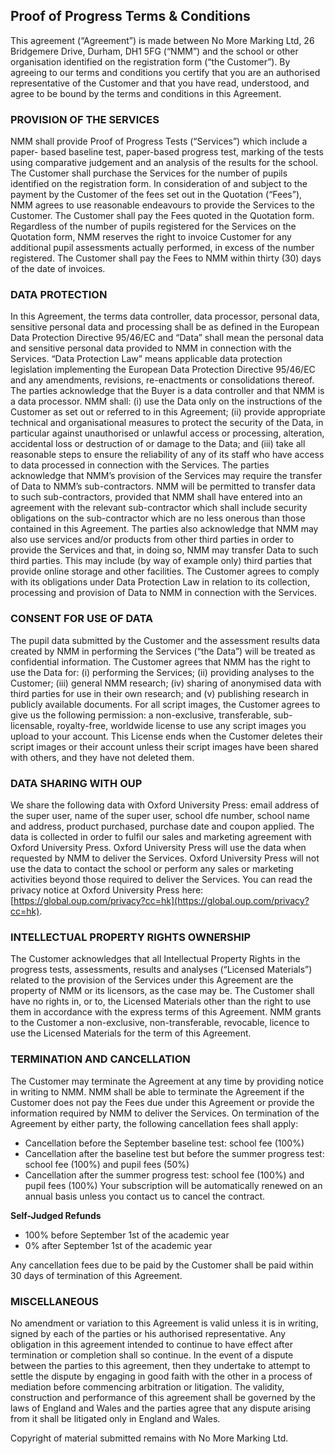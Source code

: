 ## Proof of Progress Terms & Conditions
This agreement (“Agreement”) is made between No More Marking Ltd, 26 Bridgemere Drive, Durham, DH1 5FG (“NMM”) and the school or other organisation identified on the registration form (“the Customer”). By agreeing to our terms and conditions you certify that you are an authorised representative of the Customer and that you have read, understood, and agree to be bound by the terms and conditions in this Agreement.

### PROVISION OF THE SERVICES
NMM shall provide Proof of Progress Tests (“Services”) which include a paper- based baseline test, paper-based progress test, marking of the tests using comparative judgement and an analysis of the results for the school.
The Customer shall purchase the Services for the number of pupils identified on the registration form. In consideration of and subject to the payment by the Customer of the fees set out in the Quotation (“Fees”), NMM agrees to use reasonable endeavours to provide the Services to the Customer. The Customer shall pay the Fees quoted in the Quotation form. Regardless of the number of pupils registered for the Services on the Quotation form, NMM reserves the right to invoice Customer for any additional pupil assessments actually performed, in excess of the number registered. The Customer shall pay the Fees to NMM within thirty (30) days of the date of invoices.

### DATA PROTECTION
In this Agreement, the terms data controller, data processor, personal data, sensitive personal data and processing shall be as defined in the European Data Protection Directive 95/46/EC and “Data” shall mean the personal data and sensitive personal data provided to NMM in connection with the Services. “Data Protection Law” means applicable data protection legislation implementing the European Data Protection Directive 95/46/EC and any amendments, revisions, re-enactments or consolidations thereof.
The parties acknowledge that the Buyer is a data controller and that NMM is a data processor.
NMM shall: (i) use the Data only on the instructions of the Customer as set out or referred to in this Agreement; (ii) provide appropriate technical and organisational measures to protect the security of the Data, in particular against unauthorised or unlawful access or processing, alteration, accidental loss or destruction of or damage to the Data; and (iii) take all reasonable steps to ensure the reliability of any of its staff who have access to data processed in connection with the Services.
The parties acknowledge that NMM’s provision of the Services may require the transfer of Data to NMM’s sub-contractors. NMM will be permitted to transfer data to such sub-contractors, provided that NMM shall have entered into an agreement with the relevant sub-contractor which shall include security obligations on the sub-contractor which are no less onerous than those contained in this Agreement. The parties also acknowledge that NMM may also use services and/or products from other third parties in order to provide the Services and that, in doing so, NMM may transfer Data to such third parties. This may include (by way of example only) third parties that provide online storage and other facilities.
The Customer agrees to comply with its obligations under Data Protection Law in relation to its collection, processing and provision of Data to NMM in connection with the Services.

### CONSENT FOR USE OF DATA
The pupil data submitted by the Customer and the assessment results data created by NMM in performing the Services (“the Data”) will be treated as confidential information.
The Customer agrees that NMM has the right to use the Data for: (i) performing the Services; (ii) providing analyses to the Customer; (iii) general NMM research; (iv) sharing of anonymised data with third parties for use in their own research; and (v) publishing research in publicly available documents.
For all script images, the Customer agrees to give us the following permission: a non-exclusive, transferable, sub-licensable, royalty-free, worldwide license to use any script images you upload to your account. This License ends when the Customer deletes their script images or their account unless their script images have been shared with others, and they have not deleted them.

### DATA SHARING WITH OUP
We share the following data with Oxford University Press: email address of the super user, name of the super user, school dfe number, school name and address, product purchased, purchase date and coupon applied.  The data is collected in order to fulfil our sales and marketing agreement with Oxford University Press.  Oxford University Press will use the data when requested by NMM to deliver the Services.  Oxford University Press will not use the data to contact the school or perform any sales or marketing activities beyond those required to deliver the Services.  You can read the privacy notice at Oxford University Press here: [https://global.oup.com/privacy?cc=hk](https://global.oup.com/privacy?cc=hk).

### INTELLECTUAL PROPERTY RIGHTS OWNERSHIP
The Customer acknowledges that all Intellectual Property Rights in the progress tests, assessments, results and analyses (“Licensed Materials”) related to the provision of the Services under this Agreement are the property of NMM or its licensors, as the case may be. The Customer shall have no rights in, or to, the Licensed Materials other than the right to use them in accordance with the express terms of this Agreement. NMM grants to the Customer a non-exclusive, non-transferable, revocable, licence to use the Licensed Materials for the term of this Agreement.

### TERMINATION AND CANCELLATION
The Customer may terminate the Agreement at any time by providing notice in writing to NMM. NMM shall be able to terminate the Agreement if the Customer does not pay the Fees due under this Agreement or provide the information required by NMM to deliver the Services. On termination of the Agreement by either party, the following cancellation fees shall apply:
- Cancellation before the September baseline test: school fee (100%)
- Cancellation after the baseline test but before the summer progress test: school fee (100%) and pupil fees (50%)
- Cancellation after the summer progress test: school fee (100%) and pupil fees (100%)
Your subscription will be automatically renewed on an annual basis unless you contact us to cancel the contract.

__Self-Judged Refunds__
- 100% before September 1st of the academic year
- 0% after September 1st of the academic year

Any cancellation fees due to be paid by the Customer shall be paid within 30 days of termination of this Agreement.

### MISCELLANEOUS
No amendment or variation to this Agreement is valid unless it is in writing, signed by each of the parties or his authorised representative. Any obligation in this agreement intended to continue to have effect after termination or completion shall so continue. In the event of a dispute between the parties to this agreement, then they undertake to attempt to settle the dispute by engaging in good faith with the other in a process of mediation before commencing arbitration or litigation.
The validity, construction and performance of this agreement shall be governed by the laws of England and Wales and the parties agree that any dispute arising from it shall be litigated only in England and Wales.

Copyright of material submitted remains with No More Marking Ltd.
